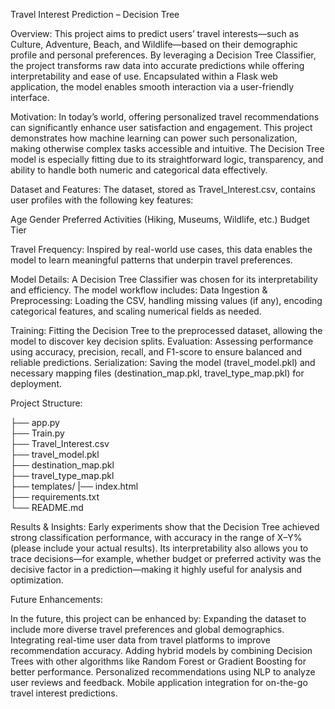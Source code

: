 Travel Interest Prediction – Decision Tree

Overview:
This project aims to predict users’ travel interests—such as Culture, Adventure, Beach, and Wildlife—based on their demographic profile and personal preferences. 
By leveraging a Decision Tree Classifier, the project transforms raw data into accurate predictions while offering interpretability and ease of use.
Encapsulated within a Flask web application, the model enables smooth interaction via a user-friendly interface.

Motivation:
In today’s world, offering personalized travel recommendations can significantly enhance user satisfaction and engagement.
This project demonstrates how machine learning can power such personalization, making otherwise complex tasks accessible and intuitive.
The Decision Tree model is especially fitting due to its straightforward logic, transparency, and ability to handle both numeric and categorical data effectively.

Dataset and Features:
The dataset, stored as Travel_Interest.csv, contains user profiles with the following key features:

Age
Gender
Preferred Activities (Hiking, Museums, Wildlife, etc.)
Budget Tier

Travel Frequency:
Inspired by real-world use cases, this data enables the model to learn meaningful patterns that underpin travel preferences.

Model Details:
A Decision Tree Classifier was chosen for its interpretability and efficiency. The model workflow includes:
Data Ingestion & Preprocessing: Loading the CSV, handling missing values (if any), encoding categorical features, and scaling numerical fields as needed.

Training: Fitting the Decision Tree to the preprocessed dataset, allowing the model to discover key decision splits.
Evaluation: Assessing performance using accuracy, precision, recall, and F1-score to ensure balanced and reliable predictions.
Serialization: Saving the model (travel_model.pkl) and necessary mapping files (destination_map.pkl, travel_type_map.pkl) for deployment.

Project Structure:

├── app.py                    
├── Train.py                  
├── Travel_Interest.csv       
├── travel_model.pkl          
├── destination_map.pkl       
├── travel_type_map.pkl      
├── templates/
|── index.html           
├── requirements.txt          
└── README.md                 

Results & Insights:
Early experiments show that the Decision Tree achieved strong classification performance, with accuracy in the range of X–Y% (please include your actual results).
Its interpretability also allows you to trace decisions—for example, whether budget or preferred activity was the decisive factor in a prediction—making it highly useful for analysis and optimization.

Future Enhancements:

In the future, this project can be enhanced by:
Expanding the dataset to include more diverse travel preferences and global demographics.
Integrating real-time user data from travel platforms to improve recommendation accuracy.
Adding hybrid models by combining Decision Trees with other algorithms like Random Forest or Gradient Boosting for better performance.
Personalized recommendations using NLP to analyze user reviews and feedback.
Mobile application integration for on-the-go travel interest predictions.
